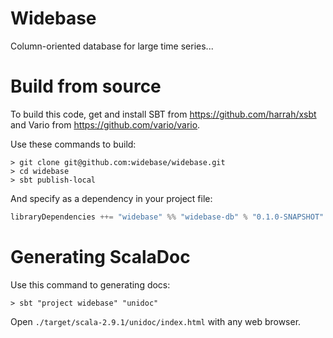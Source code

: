 Widebase
========

Column-oriented database for large time series...

# Build from source

To build this code, get and install SBT from https://github.com/harrah/xsbt and Vario from https://github.com/vario/vario.

Use these commands to build:

    > git clone git@github.com:widebase/widebase.git
    > cd widebase
    > sbt publish-local

And specify as a dependency in your project file:

```scala
libraryDependencies ++= "widebase" %% "widebase-db" % "0.1.0-SNAPSHOT"
```

# Generating ScalaDoc

Use this command to generating docs:

    > sbt "project widebase" "unidoc"

Open `./target/scala-2.9.1/unidoc/index.html` with any web browser.
